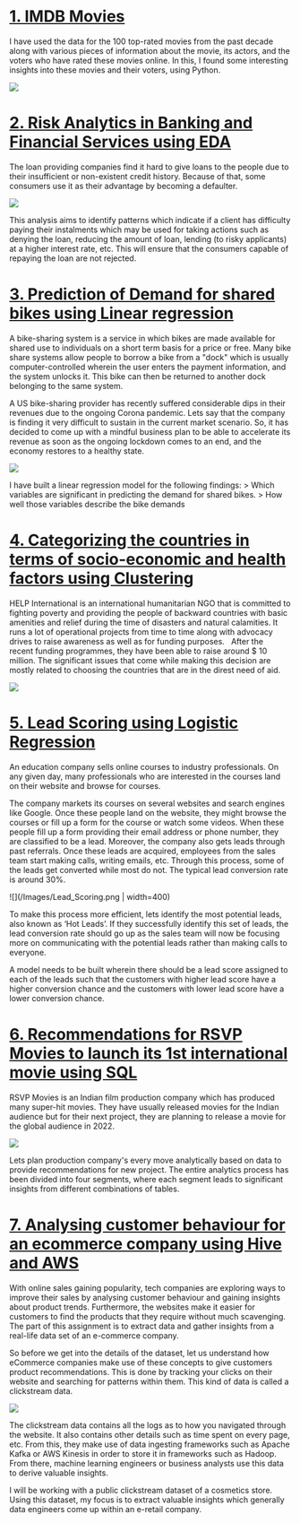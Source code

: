 # [1. IMDB Movies](https://github.com/anks1312/Ankur_Portfolio/tree/main/IMDB_Movies)
I have used the data for the 100 top-rated movies from the past decade along with various pieces of information about the movie, its actors, and the voters who have rated these movies online. In this, I found some interesting insights into these movies and their voters, using Python.

![](/Images/IMDB.png)



# [2. Risk Analytics in Banking and Financial Services using EDA](https://github.com/anks1312/Ankur_Portfolio/tree/main/Finance_EDA)
The loan providing companies find it hard to give loans to the people due to their insufficient or non-existent credit history. Because of that, some consumers use it as their advantage by becoming a defaulter. 

![](/Images/EDA_Univariate.png)

This analysis aims to identify patterns which indicate if a client has difficulty paying their instalments which may be used for taking actions such as denying the loan, reducing the amount of loan, lending (to risky applicants) at a higher interest rate, etc. This will ensure that the consumers capable of repaying the loan are not rejected. 
# [3. Prediction of Demand for shared bikes using Linear regression](https://github.com/anks1312/Ankur_Portfolio/tree/main/Bike_Rental_Linear_Regression)
A bike-sharing system is a service in which bikes are made available for shared use to individuals on a short term basis for a price or free. Many bike share systems allow people to borrow a bike from a "dock" which is usually computer-controlled wherein the user enters the payment information, and the system unlocks it. This bike can then be returned to another dock belonging to the same system.

A US bike-sharing provider has recently suffered considerable dips in their revenues due to the ongoing Corona pandemic. Lets say that the company is finding it very difficult to sustain in the current market scenario. So, it has decided to come up with a mindful business plan to be able to accelerate its revenue as soon as the ongoing lockdown comes to an end, and the economy restores to a healthy state. 

![](/Images/Bike_rental.png)

I have built a linear regression model for the following findings:
	> Which variables are significant in predicting the demand for shared bikes.
	> How well those variables describe the bike demands
# [4. Categorizing the countries in terms of socio-economic and health factors using Clustering](https://github.com/anks1312/Ankur_Portfolio/tree/main/Lead_Scoring)
HELP International is an international humanitarian NGO that is committed to fighting poverty and providing the people of backward countries with basic amenities and relief during the time of disasters and natural calamities. It runs a lot of operational projects from time to time along with advocacy drives to raise awareness as well as for funding purposes.
 
After the recent funding programmes, they have been able to raise around $ 10 million. The significant issues that come while making this decision are mostly related to choosing the countries that are in the direst need of aid. 

![](/Images/HELP_International.png)

# [5. Lead Scoring using Logistic Regression](https://github.com/anks1312/Ankur_Portfolio/tree/main/Lead_Scoring)
An education company sells online courses to industry professionals. On any given day, many professionals who are interested in the courses land on their website and browse for courses. 

The company markets its courses on several websites and search engines like Google. Once these people land on the website, they might browse the courses or fill up a form for the course or watch some videos. When these people fill up a form providing their email address or phone number, they are classified to be a lead. Moreover, the company also gets leads through past referrals. Once these leads are acquired, employees from the sales team start making calls, writing emails, etc. Through this process, some of the leads get converted while most do not. The typical lead conversion rate is around 30%. 

![](/Images/Lead_Scoring.png | width=400)

To make this process more efficient, lets identify the most potential leads, also known as ‘Hot Leads’. If they successfully identify this set of leads, the lead conversion rate should go up as the sales team will now be focusing more on communicating with the potential leads rather than making calls to everyone.

A model needs to be built wherein there should be a lead score assigned to each of the leads such that the customers with higher lead score have a higher conversion chance and the customers with lower lead score have a lower conversion chance.

# [6. Recommendations for RSVP Movies to launch its 1st international movie using SQL](https://github.com/anks1312/Ankur_Portfolio/tree/main/RSVP_Movies_SQL)
RSVP Movies is an Indian film production company which has produced many super-hit movies. They have usually released movies for the Indian audience but for their next project, they are planning to release a movie for the global audience in 2022.

![](/Images/RSVP_Movies.png)

Lets plan production company's every move analytically based on data to provide recommendations for new project. The entire analytics process has been divided into four segments, where each segment leads to significant insights from different combinations of tables.

# [7. Analysing customer behaviour for an ecommerce company using Hive and AWS](https://github.com/anks1312/Ankur_Portfolio/tree/main/RSVP_Movies_SQL)
With online sales gaining popularity, tech companies are exploring ways to improve their sales by analysing customer behaviour and gaining insights about product trends. Furthermore, the websites make it easier for customers to find the products that they require without much scavenging. The part of this assignment is to extract data and gather insights from a real-life data set of an e-commerce company.

So before we get into the details of the dataset, let us understand how eCommerce companies make use of these concepts to give customers product recommendations. This is done by tracking your clicks on their website and searching for patterns within them. This kind of data is called a clickstream data.

![](/Images/Customer_behaviour.PNG)

The clickstream data contains all the logs as to how you navigated through the website. It also contains other details such as time spent on every page, etc. From this, they make use of data ingesting frameworks such as Apache Kafka or AWS Kinesis in order to store it in frameworks such as Hadoop. From there, machine learning engineers or business analysts use this data to derive valuable insights. 

I will be working with a public clickstream dataset of a cosmetics store. Using this dataset, my focus is to extract valuable insights which generally data engineers come up within an e-retail company.
